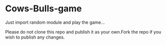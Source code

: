 # Cows-Bulls-game
Just import random module and play the game...   

Please do not clone this repo and publish it as your own.Fork the repo if you wish to publish any changes.
